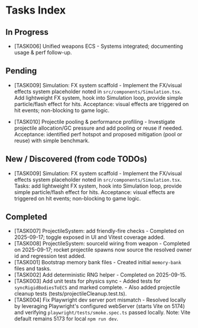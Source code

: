 # Tasks Index


## In Progress

- [TASK006] Unified weapons ECS - Systems integrated; documenting usage & perf follow-up.

## Pending

- [TASK009] Simulation: FX system scaffold - Implement the FX/visual effects system placeholder noted in `src/components/Simulation.tsx`. Add lightweight FX system, hook into Simulation loop, provide simple particle/flash effect for hits. Acceptance: visual effects are triggered on hit events; non-blocking to game logic.

- [TASK010] Projectile pooling & performance profiling - Investigate projectile allocation/GC pressure and add pooling or reuse if needed. Acceptance: identified perf hotspot and proposed mitigation (pool or reuse) with simple benchmark.



## New / Discovered (from code TODOs)

- [TASK009] Simulation: FX system scaffold - Implement the FX/visual effects system placeholder noted in `src/components/Simulation.tsx`. Tasks: add lightweight FX system, hook into Simulation loop, provide simple particle/flash effect for hits. Acceptance: visual effects are triggered on hit events; non-blocking to game logic.

## Completed

- [TASK007] ProjectileSystem: add friendly-fire checks - Completed on 2025-09-17; toggle exposed in UI and Vitest coverage added.
- [TASK008] ProjectileSystem: sourceId wiring from weapon - Completed on 2025-09-17; rocket projectile spawns now source the resolved owner id and regression test added.
- [TASK001] Bootstrap memory bank files - Created initial `memory-bank` files and tasks.
- [TASK002] Add deterministic RNG helper - Completed on 2025-09-15.
- [TASK003] Add unit tests for physics sync - Added tests for `syncRigidBodiesToECS` and marked complete.
        - Also added projectile cleanup tests (tests/projectileCleanup.test.ts).
- [TASK004] Fix Playwright dev server port mismatch - Resolved locally by leveraging Playwright's configured webServer (starts Vite on 5174) and verifying `playwright/tests/smoke.spec.ts` passed locally. Note: Vite default remains 5173 for local `npm run dev`.
